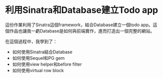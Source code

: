 # 利用Sinatra和Database建立Todo app

這份作業利用了Sinatra這個framework，結合Database建立一個todo app。這個作品也讓我一虧Database是如何與前端實作，進而打造出一個完整的網站。

在這個過程中，我學到了：

+ 如何使用Sinatra結合Database
+ 如何使用Sequel和PG gem
+ 如何使用view helper和before filter
+ 如何使用virtual row block
